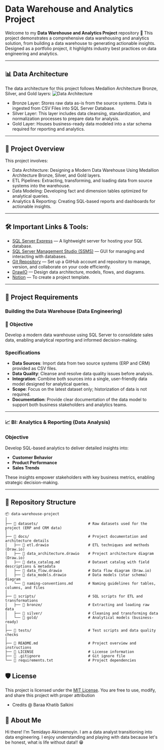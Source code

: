 # Data Warehouse and Analytics Project

Welcome to my **Data Warehouse and Analytics Project** repository 🚀
This project demonstrates a comprehensive data warehousing and analytics solution, from building a data warehouse to generating actionable insights. Designed as a portfolio project, it highlights industry best practices on data engineering and analytics.

---
## 📊 Data Architecture

The data architecture for this project follows Medallion Architecture Bronze, Silver, and Gold layers:
![Data Architecture](https://drive.google.com/uc?export=view&id=181ztGC1tdmSxFpqjZdogCrAf9AZYMGAo)

- Bronze Layer: Stores raw data as-is from the source systems. Data is ingested from CSV Files into SQL Server Database.
- Silver Layer: This layer includes data cleansing, standardization, and normalization processes to prepare data for analysis.
- Gold Layer: Houses business-ready data modeled into a star schema required for reporting and analytics.

---

## 📖 Project Overview
This project involves:

- Data Architecture: Designing a Modern Data Warehouse Using Medallion Architecture Bronze, Silver, and Gold layers.
- ETL Pipelines: Extracting, transforming, and loading data from source systems into the warehouse.
- Data Modeling: Developing fact and dimension tables optimized for analytical queries.
- Analytics & Reporting: Creating SQL-based reports and dashboards for actionable insights.

---

## 🛠️ Important Links & Tools:

- [SQL Server Express](https://www.microsoft.com/en-us/sql-server/sql-server-downloads) — A lightweight server for hosting your SQL database.  
- [SQL Server Management Studio (SSMS)](https://learn.microsoft.com/en-us/ssms/install/install) — GUI for managing and interacting with databases.  
- [Git Repository](https://github.com/) — Set up a GitHub account and repository to manage, version, and collaborate on your code efficiently.  
- [DrawIO](https://www.drawio.com/) — Design data architecture, models, flows, and diagrams.  
- [Notion](https://www.notion.com/) — To create a project template.  


---

## 🚀 Project Requirements

### Building the Data Warehouse (Data Engineering)


### 📌 Objective
Develop a modern data warehouse using SQL Server to consolidate sales data, enabling analytical reporting and informed decision-making.

### Specifications
- **Data Sources**: Import data from two source systems (ERP and CRM) provided as CSV files.
- **Data Quality**: Cleanse and resolve data quality issues before analysis.
- **Integration**: Combine both sources into a single, user-friendly data model designed for analytical queries.
- **Scope**: Focus on the latest dataset only; historization of data is not required.
- **Documentation**: Provide clear documentation of the data model to support both business stakeholders and analytics teams.

---

### 📈 BI: Analytics & Reporting (Data Analysis)

### Objective
Develop SQL-based analytics to deliver detailed insights into:
- **Customer Behavior**
- **Product Performance**
- **Sales Trends**
  
These insights empower stakeholders with key business metrics, enabling strategic decision-making.

---

## 📂 Repository Structure

```text
📦 data-warehouse-project
│
├── 📂 datasets/                       # Raw datasets used for the project (ERP and CRM data)
│
├── 📂 docs/                           # Project documentation and architecture details
│   ├── 📄 etl.drawio                  # ETL techniques and methods (Draw.io)
│   ├── 📄 data_architecture.drawio    # Project architecture diagram (Draw.io)
│   ├── 📜 data_catalog.md             # Dataset catalog with field descriptions & metadata
│   ├── 📄 data_flow.drawio            # Data flow diagram (Draw.io)
│   ├── 📄 data_models.drawio          # Data models (star schema) diagram
│   └── 📜 naming-conventions.md       # Naming guidelines for tables, columns, and files
│
├── 📂 scripts/                        # SQL scripts for ETL and transformations
│   ├── 📂 bronze/                     # Extracting and loading raw data
│   ├── 📂 silver/                     # Cleaning and transforming data
│   └── 📂 gold/                       # Analytical models (business-ready)
│
├── 📂 tests/                          # Test scripts and data quality checks
│
├── 📜 README.md                       # Project overview and instructions
├── 📜 LICENSE                         # License information
├── 📜 .gitignore                      # Git ignore file
└── 📜 requirements.txt                # Project dependencies
```


## 🛡️ License
This project is licensed under the [MIT License](LICENSE). You are free to use, modify, and share this project with proper attribution
- Credits @ Baraa Khatib Salkini

## 🌟 About Me
Hi there! I'm Temidayo Akinsemoyin. I am a data analyst transitioning into data engineering. I enjoy understanding and playing with data because let's be honest, what is life without data!! 😁
